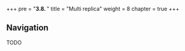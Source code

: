 +++
pre = "<b>3.8. </b>"
title = "Multi replica"
weight = 8
chapter = true
+++

## Navigation

TODO
